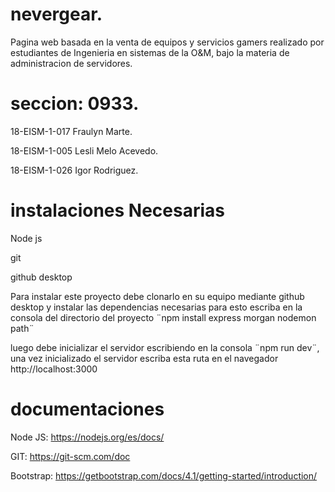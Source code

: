 # nevergear.

Pagina web basada en la venta de equipos y servicios gamers realizado por estudiantes de Ingenieria en sistemas de la O&M, bajo la materia de administracion de servidores.

# seccion: 0933.

18-EISM-1-017 Fraulyn Marte.

18-EISM-1-005 Lesli Melo Acevedo.

18-EISM-1-026 Igor Rodriguez.

# instalaciones Necesarias

Node js

git

github desktop


Para instalar este proyecto debe clonarlo en su equipo mediante github desktop y instalar las dependencias necesarias para esto escriba en la consola del directorio del proyecto
¨npm install express morgan nodemon path¨

luego debe inicializar el servidor escribiendo en la consola ¨npm run dev¨, una vez inicializado el servidor escriba esta ruta en el navegador http://localhost:3000 

# documentaciones

Node JS: https://nodejs.org/es/docs/

GIT: https://git-scm.com/doc

Bootstrap: https://getbootstrap.com/docs/4.1/getting-started/introduction/




